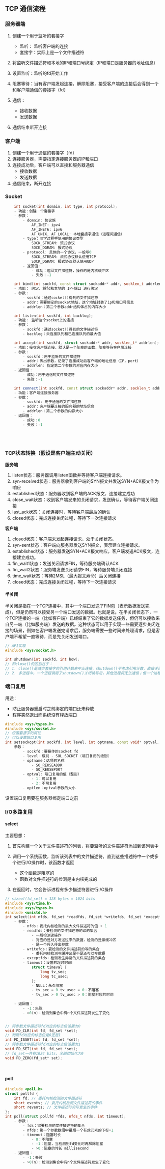 ## TCP 通信流程
### 服务器端
1. 创建一个用于监听的套接字
    - 监听： 监听客户端的连接
    - 套接字：实际上是一个文件描述符

2. 将监听文件描述符和本地的IP和端口号绑定（IP和端口是服务器的地址信息）
3. 设置监听：监听的fd开始工作
4. 阻塞等待：当有客户端发起连接，解除阻塞，接受客户端的连接后会得到一个和客户端通信的套接字（fd）
5. 通信：
    - 接收数据
    - 发送数据
6. 通信结束断开连接


### 客户端
1. 创建一个用于通信的套接字（fd）
2. 连接服务器，需要指定连接服务器的IP和端口
3. 连接成功后，客户端可以直接和服务器通信
    - 接收数据
    - 发送数据
4. 通信结束，断开连接

### Socket
```c++
    int socket(int domain, int type, int protocol);
    - 功能：创建一个套接字
    - 参数：
        - domain: 协议族
            AF_INET: ipv4
            AF_INET6: ipv6
            AF_UNIX, AF_LOCAL: 本地套接字通信（进程间通信）
        - type：同学过程中使用的协议类型
            SOCK_STREAM: 流式协议
            SOCK_DGRAM: 报式协议
        - protocol: 具体的一个协议，一般写0
            SOCK_STREAM: 流式协议默认使用TCP
            SOCK_DGRAM: 报式协议默认使用UDP
        - 返回值：
            - 成功：返回文件描述符，操作的是内核缓冲区
            - 失败：-1

    int bind(int sockfd, const struct sockaddr* addr, socklen_t addrlen);
    - 功能： 绑定，将fd和本地的 IP+端口 进行绑定
    - 参数：
        - sockfd：通过socket()得到的文件描述符
        - addr：需要绑定的socket地址，这个地址封装了ip和端口号信息
        - addrlen：第二个参数addr结构体占的内存大小

    int listen(int sockfd, int backlog);
    - 功能： 监听这个socket上的连接
    - 参数：
        - sockfd：通过socket()得到的文件描述符
        - backlog：未连接队列和已连接队列的最大值

    int accept(int sockfd, struct sockaddr* addr, socklen_t* addrlen);
    - 功能：接收客户端连接，默认是一个阻塞的函数，阻塞等待客户端连接
    - 参数：
        - sockfd：用于监听的文件描述符
        - addr：传出参数，记录了连接成功后客户端的地址信息（IP，port）
        - addrlen: 指定第二个参数的对应内存大小
    - 返回值：
        - 成功：用于通信的文件描述符
        - 失败：-1

    int connect(int sockfd, const struct sockaddr* addr, socklen_t addrlen);
    - 功能：客户端连接服务器
    - 参数：
        - sockfd: 用于通信的文件描述符
        - addr：客户端要连接的服务器的地址信息
        - addrlen：第二个参数的内存大小
    - 返回值：
        - 成功：0
        - 失败：-1
```

<br>
<br>

### TCP状态转换（假设是客户端主动关闭）

**服务端**
1. listen状态：服务器调用listen函数并等待客户端连接请求。
2. syn-received状态：服务器收到客户端的SYN报文并发送SYN+ACK报文作为响应
3. established状态：服务器收到客户端的ACK报文，连接建立成功
4. close_wait状态：收到客户端发来的关闭请求，发送确认，等待客户端关闭连接
5. last_ack状态：关闭连接时，等待客户端最后的确认
6. closed状态：完成连接关闭过程，等待下一次连接请求

**客户端**
1. closed状态：客户端未发起连接请求，处于关闭状态。
2. syn-sent状态：客户端向服务器发送SYN报文，表示建立连接请求。
3. established状态：服务器发送SYN+ACK报文响应，客户端发送ACK报文，连接建立成功。
4. fin_wait1状态：发送关闭请求FIN，等待服务端确认ACK
5. fin_wait2状态：服务端发送关闭请求FIN，等待服务端关闭连接
6. time_wait状态：等待2MSL（最大报文寿命）后关闭连接
7. closed状态：完成连接关闭过程，等待下一次连接请求

#### 半关闭
半关闭是指在一个TCP连接中，其中一个端口发送了FIN包（表示数据发送完成），但是仍然可以接受另一个端口发送的数据。也就是说，在半关闭状态下，一个TCP连接的一端（比如客户端）已经结束了它的数据发送任务，但仍可以接收来自另一端（比如服务端）发送的数据。这种状态可以用于实现一些需要逐步关闭连接的场景，例如在客户端发送完请求后，服务端需要一些时间来处理请求，但是客户端不希望一直等待，而是先关闭发送端口。
```c++
// API实现
#include <sys/socket.h>

int shutdown(int sockfd, int how);
// 和close()的区别在于：
// 1. close()是减少套接字的引用计数来中止连接，shutdown()不考虑引用计数，直接关闭连接
// 2. 多进程中，一个进程调用了shutdown()关闭读写后，其他进程将无法通信；但一个进程调用close()后不会影响其他的进程
```

### 端口复用

用途：
- 防止服务器重启时之前绑定的端口还未释放
- 程序突然退出而系统没有释放端口
```c++
#include <sys/types.h>
#include <sys/socket.h>
// 设置套接字的属性
// 可以设置端口复用
int setsockopt(int sockfd, int level, int optname, const void* optval, socket_len optlen);
    参数：
        - sockfd：要操作的socket fd
        - level：级别 - SOL_SOCKET (端口复用的级别)
        - optname：选项的名称
            - SO_REUSEADDR
            - SO_REUSEPORT
        - optval: 端口复用的值（整形）
            - 1：可以复用
            - 2：不可复用
        - optlen：optval参数的大小
```
设置端口复用要在服务器绑定端口之前


### I/O多路复用

#### select

主要思想：
1. 首先构建一个关于文件描述符的列表，将要监听的文件描述符添加到该列表中
2. 调用一个系统函数，监听该列表中的文件描述符，直到这些描述符中一个或多个进行I/O操作时，该函数才返回
    - 这个函数是阻塞的
    - 函数对文件描述符的检测是由内核完成的

3. 在返回时，它会告诉进程有多少描述符要进行I/O操作

```c++
// sizeof(fd_set) = 128 bytes = 1024 bits
#include <sys/time.h>
#include <sys/types.h>
#include <unistd.h>
int select(int nfds, fd_set *readfds, fd_set *writefds, fd_set *exceptfds, struct timeval *timeout);
    - 参数：
        - nfds：委托内核检测的最大文件描述符的值 + 1
        - readfds：要检测的文件描述符的读的集合
            - 一般检测读操作
            - 对应的是对方发送过来的数据，检测的是读缓冲区
            - 是一个传入传出参数
        - writefds：要检测的文件描述符的写的集合
            - 委托内核检测写缓冲区是不是还可以写数据
        - exceptfds：检测发生异常的文件描述符的集合
        - timeout：设置的超时时间
            struct timeval {
                long tv_sec;
                long tc_usec;
            };
            - NULL：永久阻塞
            - tv_sec = 0 tv_usec = 0：不阻塞
            - tv_sec > 0 tv_usec > 0：阻塞对应的时间
    
    - 返回值：
        - -1：失败
        - >0(n)：检测到集合中有n个文件描述符发生了变化


// 将参数文件描述符fd对应的标志位设置为0
void FD_CLR(int fd, fd_set *set);
// 判断fd对应的标志位是0还是1
int FD_ISSET(int fd, fd_set *set);
// 将参数文件描述符fd对应的标志位设置为1
void FD_SET(int fd, fd_set *set);
// fd_set一共有1024 bits，全部初始化为0
void FD_ZERO(fd_set* set);
```

<br>

#### poll
```c++
#include <poll.h>
struct pollfd {
    int fd; // 委托内核检测的文件描述符
    short events; // 委托内核检测文件描述符的事件
    short revents; // 文件描述符实际发生的事件
};
int poll(struct pollfd *fds, nfds_t nfds, int timeout);
    - 参数：
        - fds：需要检测的文件描述符的集合
        - nfds：第一个参数数组中最后一个有效元素的下标+1
        - timeout：阻塞时长
            - 0：不阻塞
            - -1：阻塞，当检测到fd变化时再解除阻塞
            - >0：阻塞的时长 millisecond
    - 返回值：
        - -1：失败
        - >0(n)：检测到集合中有n个文件描述符发生了变化
```
